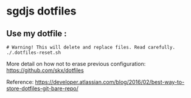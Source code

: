 # sgdjs dotfiles

## Use my dotfile :

```
# Warning! This will delete and replace files. Read carefully.
./.dotfiles-reset.sh
```
More detail on how not to erase previous configuration:
https://github.com/skx/dotfiles

Reference:
https://developer.atlassian.com/blog/2016/02/best-way-to-store-dotfiles-git-bare-repo/
